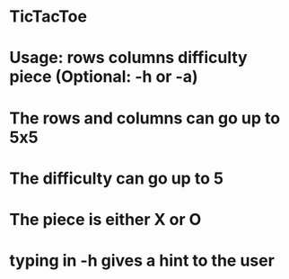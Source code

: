 # TicTacToe
# Usage: rows columns difficulty piece (Optional: -h or -a)
# The rows and columns can go up to 5x5 
# The difficulty can go up to 5
# The piece is either X or O
# typing in -h gives a hint to the user 
